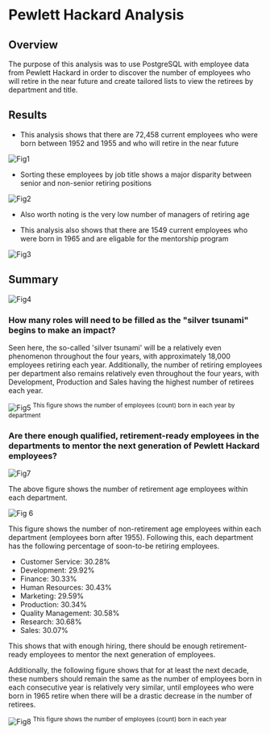 # Pewlett Hackard Analysis
## Overview
The purpose of this analysis was to use PostgreSQL with employee data from Pewlett Hackard in order to discover the number of employees who will retire in the near future and create tailored lists to view the retirees by department and title.

## Results
- This analysis shows that there are 72,458 current employees who were born between 1952 and 1955 and who will retire in the near future

![Fig1](https://user-images.githubusercontent.com/111290810/192849859-a49bb796-467c-42b3-b543-5cf1237c3a5d.PNG)

- Sorting these employees by job title shows a major disparity between senior and non-senior retiring positions

![Fig2](https://user-images.githubusercontent.com/111290810/192850148-d1a52d92-88ae-4365-986e-993d29f63d11.PNG)

- Also worth noting is the very low number of managers of retiring age

- This analysis also shows that there are 1549 current employees who were born in 1965 and are eligable for the mentorship program

![Fig3](https://user-images.githubusercontent.com/111290810/192850429-a9931038-1adb-40f2-af77-921ca20b8691.PNG)

## Summary

![Fig4](https://user-images.githubusercontent.com/111290810/192863513-5a192ecb-beb1-4a24-9bd1-2dcb29f71978.PNG)

### How many roles will need to be filled as the "silver tsunami" begins to make an impact?

Seen here, the so-called 'silver tsunami' will be a relatively even phenomenon throughout the four years, with approximately 18,000 employees retiring each year. Additionally, the number of retiring employees per department also remains relatively even throughout the four years, with Development, Production and Sales having the highest number of retirees each year.

![Fig5](https://user-images.githubusercontent.com/111290810/192864292-78df0e10-6895-4d07-9ddc-76eab1f61b93.png)
<sup>This figure shows the number of employees (count) born in each year by department</sup>

### Are there enough qualified, retirement-ready employees in the departments to mentor the next generation of Pewlett Hackard employees?

![Fig7](https://user-images.githubusercontent.com/111290810/192871228-9ebeb027-abe1-4a8c-ba2f-9962d8886f1f.PNG)

The above figure shows the number of retirement age employees within each department.

![Fig 6](https://user-images.githubusercontent.com/111290810/192871298-c7ae8e1b-a692-4eab-9748-2c737356c26b.PNG)

This figure shows the number of non-retirement age employees within each department (employees born after 1955). Following this, each department has the following percentage of soon-to-be retiring employees.

- Customer Service: 30.28%
- Development: 29.92%
- Finance: 30.33%
- Human Resources: 30.43%
- Marketing: 29.59%
- Production: 30.34%
- Quality Management: 30.58%
- Research: 30.68%
- Sales: 30.07%

This shows that with enough hiring, there should be enough retirement-ready employees to mentor the next generation of employees.

Additionally, the following figure shows that for at least the next decade, these numbers should remain the same as the number of employees born in each consecutive year is relatively very similar, until employees who were born in 1965 retire when there will be a drastic decrease in the number of retirees.

![Fig8](https://user-images.githubusercontent.com/111290810/192873457-a2db4d19-dc63-4c19-8344-a94b238c6b43.png)
<sup>This figure shows the number of employees (count) born in each year</sup>
